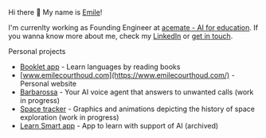 Hi there 👋 My name is [Emile](https://www.linkedin.com/in/emile-courthoud/)!

I'm currenlty working as Founding Engineer at [acemate - AI for education](https://acemate.ai/). If you wanna know more about me, check my [LinkedIn](https://www.linkedin.com/in/emile-courthoud/) or [get in touch](https://www.emilecourthoud.com/connect).

Personal projects
- [Booklet app](https://www.booklet-app.com/) - Learn languages by reading books
- [www.emilecourthoud.com](https://www.emilecourthoud.com/) - Personal website
- [Barbarossa](https://barbarossa-app.vercel.app/) - Your AI voice agent that answers to unwanted calls (work in progress)
- [Space tracker](https://www.emilecourthoud.com/space-tracker) - Graphics and animations depicting the history of space exploration (work in progress)
- [Learn Smart app](https://www.emilecourthoud.com/blogs/impact-of-ai-on-education-and-learn-smart) - App to learn with support of AI (archived)


